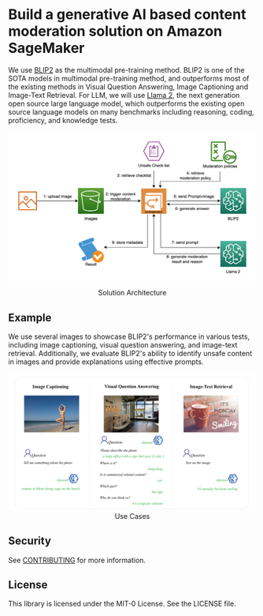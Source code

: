 # Build a generative AI based content moderation solution on Amazon SageMaker

We use [BLIP2](https://arxiv.org/abs/2301.12597) as the multimodal pre-training method. BLIP2 is one of the SOTA models in multimodal pre-training method, and outperforms most of the existing methods in Visual Question Answering, Image Captioning and Image-Text Retrieval. For LLM, we will use [Llama 2](https://ai.meta.com/llama/), the next generation open source large language model, which outperforms the existing open source language models on many benchmarks including reasoning, coding, proficiency, and knowledge tests.
<div align="center">
    <img width=600 src="images/architecture.png" /><figcaption>Solution Architecture</figcaption>
</div>

## Example

We use several images to showcase BLIP2's performance in various tests, including image captioning, visual question answering, and image-text retrieval. Additionally, we evaluate BLIP2's ability to identify unsafe content in images and provide explanations using effective prompts.


<div align="center">
    <img width=600 src="images/usecaseBLIP.png" /><figcaption>Use Cases</figcaption>
</div>



## Security

See [CONTRIBUTING](CONTRIBUTING.md#security-issue-notifications) for more information.

## License

This library is licensed under the MIT-0 License. See the LICENSE file.

    